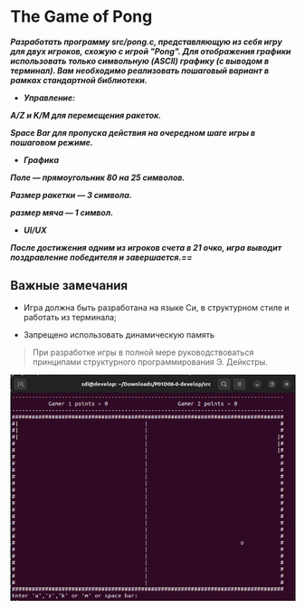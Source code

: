 # The Game of Pong


***Разработать программу src/pong.c, представляющую из себя игру для двух 
игроков, схожую с игрой "Pong". Для отображения графики использовать только символьную (ASCII) 
графику (с выводом в терминал). Вам необходимо реализовать пошаговый вариант в рамках стандартной библиотеки.*** 

* ***Управление:***
  
***A/Z и K/M для перемещения ракеток.***

***Space Bar для пропуска действия на очередном шаге игры в пошаговом режиме.***

* ***Графика***

***Поле — прямоугольник 80 на 25 символов.***

***Размер ракетки — 3 символа.***

***размер мяча — 1 символ.***

* ***UI/UX***

***После достижения одним из игроков счета в 21 очко, игра выводит поздравление победителя и завершается.==*** 


## Важные замечания

* Игра должна быть разработана на языке Си, в структурном стиле и работать из терминала;
  
* Запрещено использовать динамическую память

> При разработке игры в полной мере руководствоваться принципами структурного программирования Э. Дейкстры. 

![pong](img/pong.png)
